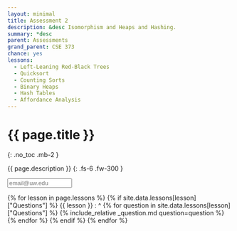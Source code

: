 ```yaml
---
layout: minimal
title: Assessment 2
description: &desc Isomorphism and Heaps and Hashing.
summary: *desc
parent: Assessments
grand_parent: CSE 373
chance: yes
lessons:
  - Left-Leaning Red-Black Trees
  - Quicksort
  - Counting Sorts
  - Binary Heaps
  - Hash Tables
  - Affordance Analysis
---
```


# {{ page.title }}
{: .no_toc .mb-2 }

{{ page.description }}
{: .fs-6 .fw-300 }

<input id="email" type="email" size="15" placeholder="email@uw.edu" class="text-beta p-2" />

{% for lesson in page.lessons %}
{% if site.data.lessons[lesson]["Questions"] %}
{{ lesson }}
: ^
  {% for question in site.data.lessons[lesson]["Questions"] %}
  {% include_relative _question.md question=question %}
  {% endfor %}
{% endif %}
{% endfor %}

<script>
{% include_relative _unhide.js %}
</script>
